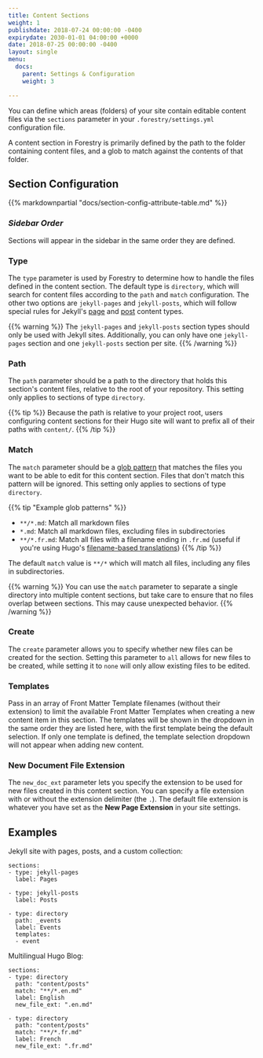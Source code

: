 ```yaml
---
title: Content Sections
weight: 1
publishdate: 2018-07-24 00:00:00 -0400
expirydate: 2030-01-01 04:00:00 +0000
date: 2018-07-25 00:00:00 -0400
layout: single
menu:
  docs:
    parent: Settings & Configuration
    weight: 3

---
```


You can define which areas (folders) of your site contain editable content files via the `sections` parameter in your `.forestry/settings.yml` configuration file.

A content section in Forestry is primarily defined by the path to the folder containing content files, and a glob to match against the contents of that folder.

## Section Configuration

{{% markdownpartial "docs/section-config-attribute-table.md" %}}

### _Sidebar Order_

Sections will appear in the sidebar in the same order they are defined.


### Type

The `type` parameter is used by Forestry to determine how to handle the files defined in the content section. The default type is `directory`, which will search for content files according to the `path` and `match` configuration. The other two options are `jekyll-pages` and `jekyll-posts`, which will follow special rules for Jekyll's [page](https://jekyllrb.com/docs/pages/) and [post](https://jekyllrb.com/docs/posts/) content types.

{{% warning %}}
The `jekyll-pages` and `jekyll-posts` section types should only be used with Jekyll sites. Additionally, you can only have one `jekyll-pages` section and one `jekyll-posts` section per site.
{{% /warning %}}

### Path

The `path` parameter should be a path to the directory that holds this section's content files, relative to the root of your repository. This setting only applies to sections of type `directory`.

{{% tip %}}
Because the path is relative to your project root, users configuring content sections for their Hugo site will want to prefix all of their paths with `content/`.
{{% /tip %}}

### Match

The `match` parameter should be a [glob pattern](https://en.wikipedia.org/wiki/Glob_(programming)) that matches the files you want to be able to edit for this content section. Files that don't match this pattern will be ignored. This setting only applies to sections of type `directory`.

{{% tip "Example glob patterns" %}}
- `**/*.md`: Match all markdown files
- `*.md`: Match all markdown files, excluding files in subdirectories
- `**/*.fr.md`: Match all files with a filename ending in `.fr.md` (useful if you're using Hugo's [filename-based translations](https://gohugo.io/content-management/multilingual/#translation-by-filename))
{{% /tip %}}

The default `match` value is `**/*` which will match all files, including any files in subdirectories.

{{% warning %}}
You can use the `match` parameter to separate a single directory into multiple content sections, but take care to ensure that no files overlap between sections. This may cause unexpected behavior.
{{% /warning %}}

### Create

The `create` parameter allows you to specify whether new files can be created for the section. Setting this parameter to `all` allows for new files to be created, while setting it to `none` will only allow existing files to be edited.

### Templates

Pass in an array of Front Matter Template filenames (without their extension) to limit the available Front Matter Templates when creating a new content item in this section. The templates will be shown in the dropdown in the same order they are listed here, with the first template being the default selection. If only one template is defined, the template selection dropdown will not appear when adding new content.

### New Document File Extension

The `new_doc_ext` parameter lets you specify the extension to be used for new files created in this content section. You can specify a file extension with or without the extension delimiter (the `.`). The default file extension is whatever you have set as the **New Page Extension** in your site settings.

## Examples

Jekyll site with pages, posts, and a custom collection:

```
sections:
- type: jekyll-pages
  label: Pages

- type: jekyll-posts
  label: Posts

- type: directory
  path: _events
  label: Events
  templates:
  - event
```


Multilingual Hugo Blog:

```
sections:
- type: directory
  path: "content/posts"
  match: "**/*.en.md"
  label: English
  new_file_ext: ".en.md"

- type: directory
  path: "content/posts"
  match: "**/*.fr.md"
  label: French
  new_file_ext: ".fr.md"
```
